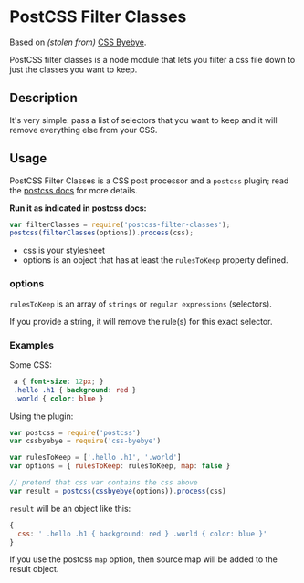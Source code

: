 PostCSS Filter Classes
===========

Based on _(stolen from)_ [CSS Byebye](https://github.com/AoDev/css-byebye).

PostCSS filter classes is a node module that lets you filter a css file down to
just the classes you want to keep.


Description
------------

It's very simple: pass a list of selectors that you want to keep and it will remove everything else from your CSS.

Usage
------

PostCSS Filter Classes is a CSS post processor and a `postcss` plugin;
read the [postcss docs](https://github.com/postcss/postcss/blob/master/docs/api.md) for more details.

**Run it as indicated in postcss docs:**

```js
var filterClasses = require('postcss-filter-classes');
postcss(filterClasses(options)).process(css);
```

* css is your stylesheet
* options is an object that has at least the `rulesToKeep` property defined.


### options

`rulesToKeep` is an array of `strings` or `regular expressions` (selectors).

If you provide a string, it will remove the rule(s) for this exact selector.


### Examples ###

Some CSS:

```css
 a { font-size: 12px; }
 .hello .h1 { background: red }
 .world { color: blue }
```

Using the plugin:

```js
var postcss = require('postcss')
var cssbyebye = require('css-byebye')

var rulesToKeep = ['.hello .h1', '.world']
var options = { rulesToKeep: rulesToKeep, map: false }

// pretend that css var contains the css above
var result = postcss(cssbyebye(options)).process(css)
```

`result` will be an object like this:

```js
{
  css: ' .hello .h1 { background: red } .world { color: blue }'
}
```

If you use the postcss `map` option, then source map will be added to the result object.
